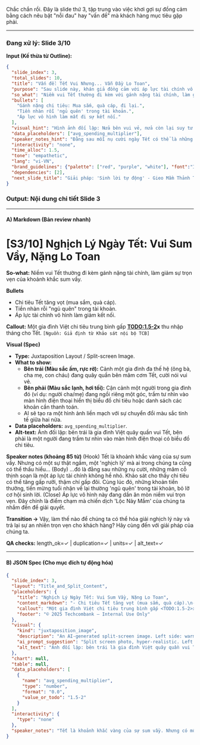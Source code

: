 Chắc chắn rồi. Đây là slide thứ 3, tập trung vào việc khơi gợi sự đồng cảm bằng cách nêu bật "nỗi đau" hay "vấn đề" mà khách hàng mục tiêu gặp phải.

---

### **Đang xử lý: Slide 3/10**

**Input (Kế thừa từ Outline):**
```json
{
  "slide_index": 3,
  "total_slides": 10,
  "title": "Vấn đề: Tết Vui Nhưng... Vẫn Đầy Lo Toan",
  "purpose": "Sau slide này, khán giả đồng cảm với áp lực tài chính vô hình mà khách hàng đang đối mặt.",
  "so_what": "Niềm vui Tết thường đi kèm với gánh nặng tài chính, làm giảm đi sự trọn vẹn của khoảnh khắc sum vầy.",
  "bullets": [
    "Gánh nặng chi tiêu: Mua sắm, quà cáp, đi lại.",
    "Tiền nhàn rỗi 'ngủ quên' trong tài khoản.",
    "Áp lực vô hình làm mất đi sự kết nối."
  ],
  "visual_hint": "Hình ảnh đối lập: Nửa bên vui vẻ, nửa còn lại suy tư về tài chính.",
  "data_placeholders": ["avg_spending_multiplier"],
  "speaker_notes_hint": "Đằng sau mỗi nụ cười ngày Tết có thể là những lo toan. Đây chính là điểm chạm mà chiến dịch cần giải quyết.",
  "interactivity": "none",
  "time_alloc": 1.5,
  "tone": "empathetic",
  "lang": "vi-VN",
  "brand_guidelines": {"palette": ["red", "purple", "white"], "font":"Inter"},
  "dependencies": [2],
  "next_slide_title": "Giải pháp: 'Sinh lời tự động' - Gieo Mầm Thảnh Thơi"
}
```

### **Output: Nội dung chi tiết Slide 3**

---

#### **A) Markdown (Bản review nhanh)**

# [S3/10] Nghịch Lý Ngày Tết: Vui Sum Vầy, Nặng Lo Toan
**So-what:** Niềm vui Tết thường đi kèm gánh nặng tài chính, làm giảm sự trọn vẹn của khoảnh khắc sum vầy.

**Bullets**
- Chi tiêu Tết tăng vọt (mua sắm, quà cáp).
- Tiền nhàn rỗi "ngủ quên" trong tài khoản.
- Áp lực tài chính vô hình làm giảm kết nối.

**Callout:**
Một gia đình Việt chi tiêu trung bình gấp **<TODO:1.5-2>x** thu nhập tháng cho Tết. `[Nguồn: Giả định từ Khảo sát nội bộ TCB]`

**Visual (Spec)**
- **Type:** Juxtaposition Layout / Split-screen Image.
- **What to show:**
    - **Bên trái (Màu sắc ấm, rực rỡ):** Cảnh một gia đình đa thế hệ (ông bà, cha mẹ, con cháu) đang quây quần bên mâm cơm Tết, cười nói vui vẻ.
    - **Bên phải (Màu sắc lạnh, hơi tối):** Cận cảnh một người trong gia đình đó (ví dụ: người cha/mẹ) đang ngồi riêng một góc, trầm tư nhìn vào màn hình điện thoại hiển thị biểu đồ chi tiêu hoặc danh sách các khoản cần thanh toán.
    - AI sẽ tạo ra một hình ảnh liền mạch với sự chuyển đổi màu sắc tinh tế giữa hai nửa.
- **Data placeholders:** `avg_spending_multiplier`.
- **Alt-text:** Ảnh đối lập: bên trái là gia đình Việt quây quần vui Tết, bên phải là một người đang trầm tư nhìn vào màn hình điện thoại có biểu đồ chi tiêu.

**Speaker notes (khoảng 85 từ)**
(Hook) Tết là khoảnh khắc vàng của sự sum vầy. Nhưng có một sự thật ngầm, một 'nghịch lý' mà ai trong chúng ta cũng có thể thấu hiểu...
(Body) ...đó là đằng sau những nụ cười, những mâm cỗ thịnh soạn là một áp lực tài chính không hề nhỏ. Khảo sát cho thấy chi tiêu có thể tăng gấp rưỡi, thậm chí gấp đôi. Cùng lúc đó, những khoản tiền thưởng, tiền mừng tuổi nhận về lại thường 'ngủ quên' trong tài khoản, bỏ lỡ cơ hội sinh lời.
(Close) Áp lực vô hình này đang dần ăn mòn niềm vui trọn vẹn. Đây chính là điểm chạm mà chiến dịch 'Lộc Nảy Mầm' của chúng ta nhắm đến để giải quyết.

**Transition →** Vậy, làm thế nào để chúng ta có thể hóa giải nghịch lý này và trả lại sự an nhiên trọn vẹn cho khách hàng? Hãy cùng đến với giải pháp của chúng ta.

**QA checks:** length_ok=✓ | duplication=✓ | units=✓ | alt_text=✓

---

#### **B) JSON Spec (Cho mục đích tự động hóa)**

```json
{
  "slide_index": 3,
  "layout": "Title_and_Split_Content",
  "placeholders": {
    "title": "Nghịch Lý Ngày Tết: Vui Sum Vầy, Nặng Lo Toan",
    "content_markdown": "- Chi tiêu Tết tăng vọt (mua sắm, quà cáp).\n- Tiền nhàn rỗi \"ngủ quên\" trong tài khoản.\n- Áp lực tài chính vô hình làm giảm kết nối.",
    "callout": "Một gia đình Việt chi tiêu trung bình gấp <TODO:1.5-2>x thu nhập tháng cho Tết. [Nguồn: Giả định từ Khảo sát nội bộ TCB]",
    "footer": "© 2025 Techcombank — Internal Use Only"
  },
  "visual": {
    "kind": "juxtaposition_image",
    "description": "An AI-generated split-screen image. Left side: warm, festive colors showing a multi-generational Vietnamese family laughing around a Tet dinner table. Right side: cool, slightly desaturated colors showing a close-up of the father from the family, sitting alone, looking worriedly at a smartphone screen displaying a budgeting app.",
    "ai_prompt_suggestion": "Split screen photo, hyper-realistic. Left half: a happy multi-generational Vietnamese family celebrating Tet, warm lighting, vibrant colors. Right half: the father from the family, looking stressed, viewing finances on his phone in a quiet corner, cool and muted color palette. Seamless blend in the middle. Focus on authentic emotions.",
    "alt_text": "Ảnh đối lập: bên trái là gia đình Việt quây quần vui Tết, bên phải là một người đang trầm tư nhìn vào màn hình điện thoại có biểu đồ chi tiêu."
  },
  "chart": null,
  "table": null,
  "data_placeholders": [
    {
      "name": "avg_spending_multiplier",
      "type": "number",
      "format": "0.0",
      "value_or_todo": "1.5-2"
    }
  ],
  "interactivity": {
    "type": "none"
  },
  "speaker_notes": "Tết là khoảnh khắc vàng của sự sum vầy. Nhưng có một sự thật ngầm, một 'nghịch lý' mà ai trong chúng ta cũng có thể thấu hiểu... đó là đằng sau những nụ cười, những mâm cỗ thịnh soạn là một áp lực tài chính không hề nhỏ. Khảo sát cho thấy chi tiêu có thể tăng gấp rưỡi, thậm chí gấp đôi. Cùng lúc đó, những khoản tiền thưởng, tiền mừng tuổi nhận về lại thường 'ngủ quên' trong tài khoản, bỏ lỡ cơ hội sinh lời. Áp lực vô hình này đang dần ăn mòn niềm vui trọn vẹn. Đây chính là điểm chạm mà chiến dịch 'Lộc Nảy Mầm' của chúng ta nhắm đến để giải quyết."
}
```